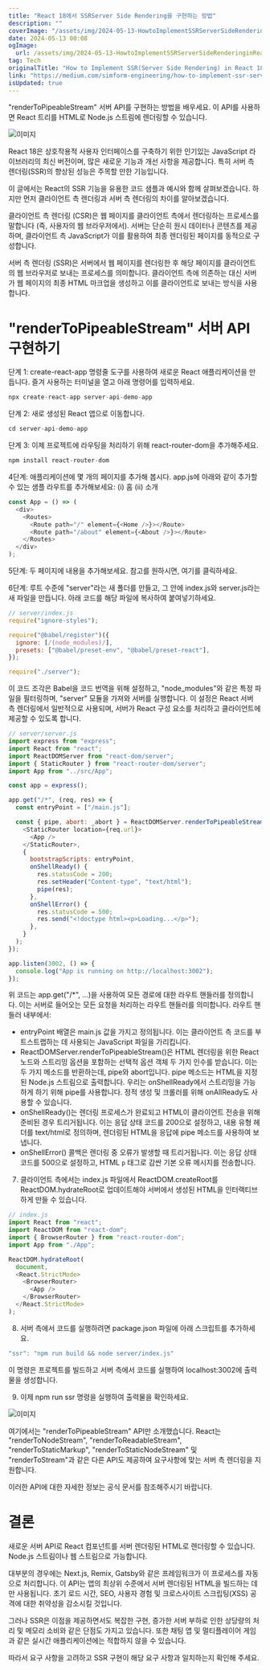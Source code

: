 ```yaml
---
title: "React 18에서 SSRServer Side Rendering을 구현하는 방법"
description: ""
coverImage: "/assets/img/2024-05-13-HowtoImplementSSRServerSideRenderinginReact18_0.png"
date: 2024-05-13 00:08
ogImage: 
  url: /assets/img/2024-05-13-HowtoImplementSSRServerSideRenderinginReact18_0.png
tag: Tech
originalTitle: "How to Implement SSR(Server Side Rendering) in React 18"
link: "https://medium.com/simform-engineering/how-to-implement-ssr-server-side-rendering-in-react-18-e49bc43e9531"
isUpdated: true
---
```





"renderToPipeableStream" 서버 API를 구현하는 방법을 배우세요. 이 API를 사용하면 React 트리를 HTML로 Node.js 스트림에 렌더링할 수 있습니다.

![이미지](/assets/img/2024-05-13-HowtoImplementSSRServerSideRenderinginReact18_0.png)

React 18은 상호작용적 사용자 인터페이스를 구축하기 위한 인기있는 JavaScript 라이브러리의 최신 버전이며, 많은 새로운 기능과 개선 사항을 제공합니다. 특히 서버 측 렌더링(SSR)의 향상된 성능은 주목할 만한 기능입니다.

이 글에서는 React의 SSR 기능을 유용한 코드 샘플과 예시와 함께 살펴보겠습니다. 하지만 먼저 클라이언트 측 렌더링과 서버 측 렌더링의 차이를 알아보겠습니다.



클라이언트 측 렌더링 (CSR)은 웹 페이지를 클라이언트 측에서 렌더링하는 프로세스를 말합니다 (즉, 사용자의 웹 브라우저에서). 서버는 단순히 원시 데이터나 콘텐츠를 제공하며, 클라이언트 측 JavaScript가 이를 활용하여 최종 렌더링된 페이지를 동적으로 구성합니다.

서버 측 렌더링 (SSR)은 서버에서 웹 페이지를 렌더링한 후 해당 페이지를 클라이언트의 웹 브라우저로 보내는 프로세스를 의미합니다. 클라이언트 측에 의존하는 대신 서버가 웹 페이지의 최종 HTML 마크업을 생성하고 이를 클라이언트로 보내는 방식을 사용합니다.

# "renderToPipeableStream" 서버 API 구현하기

단계 1: create-react-app 명령줄 도구를 사용하여 새로운 React 애플리케이션을 만듭니다. 즐겨 사용하는 터미널을 열고 아래 명령어를 입력하세요.



```js
npx create-react-app server-api-demo-app
```

단계 2: 새로 생성된 React 앱으로 이동합니다.

```js
cd server-api-demo-app
```

단계 3: 이제 프로젝트에 라우팅을 처리하기 위해 react-router-dom을 추가해주세요.



```js
npm install react-router-dom
```

4단계: 애플리케이션에 몇 개의 페이지를 추가해 봅시다. app.js에 아래와 같이 추가할 수 있는 샘플 라우트를 추가해보세요:
(i) 홈
(ii) 소개

```js
const App = () => (
  <div>
    <Routes>
      <Route path="/" element={<Home />}></Route>
      <Route path="/about" element={<About />}></Route>
    </Routes>
  </div>
);
```

5단계: 두 페이지에 내용을 추가해보세요. 참고를 원하시면, 여기를 클릭하세요.



6단계: 루트 수준에 "server"라는 새 폴더를 만들고, 그 안에 index.js와 server.js라는 새 파일을 만듭니다. 아래 코드를 해당 파일에 복사하여 붙여넣기하세요.

```js
// server/index.js
require("ignore-styles");

require("@babel/register")({
  ignore: [/(node_modules)/],
  presets: ["@babel/preset-env", "@babel/preset-react"],
});

require("./server");
```

이 코드 조각은 Babel을 코드 번역을 위해 설정하고, "node_modules"와 같은 특정 파일을 필터링하며, "server" 모듈을 가져와 서버를 실행합니다. 이 설정은 React 서버 측 렌더링에서 일반적으로 사용되며, 서버가 React 구성 요소를 처리하고 클라이언트에 제공할 수 있도록 합니다.

```js
// server/server.js
import express from "express";
import React from "react";
import ReactDOMServer from "react-dom/server";
import { StaticRouter } from "react-router-dom/server";
import App from "../src/App";

const app = express();

app.get("/*", (req, res) => {
  const entryPoint = ["/main.js"];

  const { pipe, abort: _abort } = ReactDOMServer.renderToPipeableStream(
    <StaticRouter location={req.url}>
      <App />
    </StaticRouter>,
    {
      bootstrapScripts: entryPoint,
      onShellReady() {
        res.statusCode = 200;
        res.setHeader("Content-type", "text/html");
        pipe(res);
      },
      onShellError() {
        res.statusCode = 500;
        res.send("<!doctype html><p>Loading...</p>");
      },
    }
  );
});

app.listen(3002, () => {
  console.log("App is running on http://localhost:3002");
});
```



위 코드는 app.get("/*", ...)을 사용하여 모든 경로에 대한 라우트 핸들러를 정의합니다. 이는 서버로 들어오는 모든 요청을 처리하는 라우트 핸들러를 의미합니다. 라우트 핸들러 내부에서:

- entryPoint 배열은 main.js 값을 가지고 정의됩니다. 이는 클라이언트 측 코드를 부트스트랩하는 데 사용되는 JavaScript 파일을 가리킵니다.
- ReactDOMServer.renderToPipeableStream()은 HTML 렌더링을 위한 React 노드와 스트리밍 옵션을 포함하는 선택적 옵션 객체 두 가지 인수를 받습니다. 이는 두 가지 메소드를 반환하는데, pipe와 abort입니다. pipe 메소드는 HTML을 지정된 Node.js 스트림으로 출력합니다. 우리는 onShellReady에서 스트리밍을 가능하게 하기 위해 pipe를 사용합니다. 정적 생성 및 크롤러를 위해 onAllReady도 사용할 수 있습니다.
- onShellReady()는 렌더링 프로세스가 완료되고 HTML이 클라이언트 전송을 위해 준비된 경우 트리거됩니다. 이는 응답 상태 코드를 200으로 설정하고, 내용 유형 헤더를 text/html로 정의하며, 렌더링된 HTML을 응답에 pipe 메소드를 사용하여 보냅니다.
- onShellError() 콜백은 렌더링 중 오류가 발생할 때 트리거됩니다. 이는 응답 상태 코드를 500으로 설정하고, HTML `p` 태그로 감싼 기본 오류 메시지를 전송합니다.

7. 클라이언트 측에서는 index.js 파일에서 ReactDOM.createRoot를 ReactDOM.hydrateRoot로 업데이트해야 서버에서 생성된 HTML을 인터랙티브하게 만들 수 있습니다.

```js
// index.js
import React from "react";
import ReactDOM from "react-dom";
import { BrowserRouter } from "react-router-dom";
import App from "./App";

ReactDOM.hydrateRoot(
  document,
  <React.StrictMode>
    <BrowserRouter>
      <App />
    </BrowserRouter>
  </React.StrictMode>
);
```



8. 서버 측에서 코드를 실행하려면 package.json 파일에 아래 스크립트를 추가하세요.

```js
"ssr": "npm run build && node server/index.js"  
```

이 명령은 프로젝트를 빌드하고 서버 측에서 코드를 실행하여 localhost:3002에 출력물을 생성합니다.

9. 이제 npm run ssr 명령을 실행하여 출력물을 확인하세요.



![이미지](/assets/img/2024-05-13-HowtoImplementSSRServerSideRenderinginReact18_1.png)

여기에서는 "renderToPipeableStream" API만 소개했습니다. React는 "renderToNodeStream", "renderToReadableStream", "renderToStaticMarkup", "renderToStaticNodeStream" 및 "renderToStream"과 같은 다른 API도 제공하여 요구사항에 맞는 서버 측 렌더링을 지원합니다.

이러한 API에 대한 자세한 정보는 공식 문서를 참조해주시기 바랍니다.

# 결론



새로운 서버 API로 React 컴포넌트를 서버 렌더링된 HTML로 렌더링할 수 있습니다. Node.js 스트림이나 웹 스트림으로 가능합니다.

대부분의 경우에는 Next.js, Remix, Gatsby와 같은 프레임워크가 이 프로세스를 자동으로 처리합니다. 이 API는 앱의 최상위 수준에서 서버 렌더링된 HTML을 빌드하는 데만 사용됩니다. 초기 로드 시간, SEO, 사용자 경험 및 크로스사이트 스크립팅(XSS) 공격에 대한 취약성을 감소시킬 것입니다.

그러나 SSR은 이점을 제공하면서도 복잡한 구현, 증가한 서버 부하로 인한 상당량의 처리 및 메모리 소비와 같은 단점도 가지고 있습니다. 또한 채팅 앱 및 멀티플레이어 게임과 같은 실시간 애플리케이션에는 적합하지 않을 수 있습니다.

따라서 요구 사항을 고려하고 SSR 구현이 해당 요구 사항과 일치하는지 확인해 주세요.